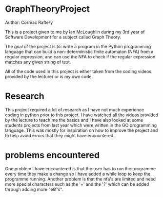 # GraphTheoryProject
Author: Cormac Raftery

This is a project given to me by Ian McLoughlin during my 3rd year of Software Development for a subject called Graph Theory.

The goal of the project is to: write a program in the Python programming language that can
build a non-deterministic finite automaton (NFA) from a regular expression,
and can use the NFA to check if the regular expression matches any given
string of text. 

All of the code used in this project is either taken from the coding videos provided by the lecturer or is my own code. 

# Research

This project required a lot of research as I have not much experience coding in python prior to this project.
I have watched all the videos provided by the lecture to teach me the basics and I have also looked at some students projects from last year which were written in the GO programming language. 
This was mostly for inspiration on how to improve the project and to help avoid errors that they might have encountered.

# problems encountered

One problem I have encountered is that the user has to run the programme every time they make a change so I have added a while loop to keep the programme running. 
Another problem is that the nfa's are limited and need more special characters such as the '+' and the '?' which can be added through adding more "elif's".
